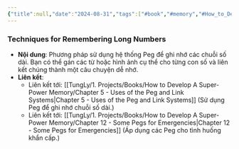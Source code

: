 ```yaml
---
{"title":null,"date":"2024-08-31","tags":["#book","#memory","#How_to_Develop_A_Super_Power_Memory"],"Chương":"Chương11","dg-publish":true,"dg-home":false,"permalink":"/tung-ly/1-projects/books/how-to-develop-a-super-power-memory/chapter-11-remembering-long-digit-numbers/","dgPassFrontmatter":true,"noteIcon":"","created":"2024-12-29T15:27:22.682+07:00","updated":"2025-01-01T18:39:19.288+07:00"}
---
```


### Techniques for Remembering Long Numbers

- **Nội dung**: Phương pháp sử dụng hệ thống Peg để ghi nhớ các chuỗi số dài. Bạn có thể gán các từ hoặc hình ảnh cụ thể cho từng con số và liên kết chúng thành một câu chuyện dễ nhớ.
- **Liên kết**:
    - Liên kết tới: [[TungLy/1. Projects/Books/How to Develop A Super-Power Memory/Chapter 5 - Uses of the Peg and Link Systems\|Chapter 5 - Uses of the Peg and Link Systems]] (Sử dụng Peg để ghi nhớ chuỗi số dài.)
    - Liên kết tới: [[TungLy/1. Projects/Books/How to Develop A Super-Power Memory/Chapter 12 - Some Pegs for Emergencies\|Chapter 12 - Some Pegs for Emergencies]] (Áp dụng các Peg cho tình huống khẩn cấp.)